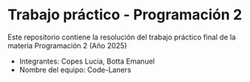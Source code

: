 # Trabajo práctico - Programación 2 
Este repositorio contiene la resolución del trabajo práctico final de la materia Programación 2 (Año 2025)
- Integrantes: Copes Lucia, Botta Emanuel
- Nombre del equipo: Code-Laners
